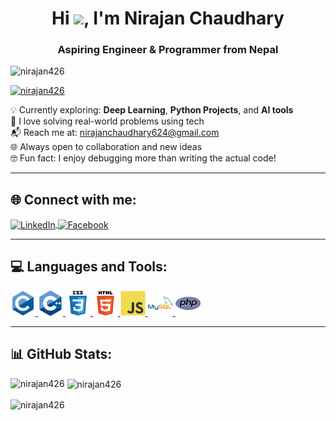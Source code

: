 <h1 align="center">Hi <img src="https://raw.githubusercontent.com/MartinHeinz/MartinHeinz/master/wave.gif" width="30px">, I'm Nirajan Chaudhary</h1>
<h3 align="center">Aspiring Engineer & Programmer from Nepal</h3>

<p align="left"> 
  <img src="https://komarev.com/ghpvc/?username=nirajan426&label=Profile%20views&color=0e75b6&style=flat" alt="nirajan426" /> 
</p>

<p align="left"> 
  <a href="https://github.com/Nirajan426#hi--im-nirajan-chaudhary">
    <img src="https://github-profile-trophy.vercel.app/?username=nirajan426" alt="nirajan426" />
  </a> 
</p>


💡 Currently exploring: **Deep Learning**, **Python Projects**, and **AI tools**  
🧠 I love solving real-world problems using tech  
📬 Reach me at: [nirajanchaudhary624@gmail.com](mailto:nirajanchaudhary624@gmail.com)  
🌐 Always open to collaboration and new ideas  
🤓 Fun fact: I enjoy debugging more than writing the actual code!


---

## **🌐 Connect with me:**
<p align="left">
<a href="https://www.linkedin.com/in/nirajan-chaudhary-08b494302/" target="_blank">
  <img align="center" src="https://raw.githubusercontent.com/rahuldkjain/github-profile-readme-generator/master/src/images/icons/Social/linked-in-alt.svg" alt="LinkedIn" height="30" width="40" />
</a>
<a href="https://www.facebook.com/profile.php?id=100039122022832" target="_blank">
  <img align="center" src="https://raw.githubusercontent.com/rahuldkjain/github-profile-readme-generator/master/src/images/icons/Social/facebook.svg" alt="Facebook" height="30" width="40" />
</a>
</p>

---

## **💻 Languages and Tools:**
<p align="left"> 
  <a href="https://www.cprogramming.com/" target="_blank" rel="noreferrer">
    <img src="https://raw.githubusercontent.com/devicons/devicon/master/icons/c/c-original.svg" alt="C" width="40" height="40"/>
  </a>
  <a href="https://www.w3schools.com/cpp/" target="_blank" rel="noreferrer">
    <img src="https://raw.githubusercontent.com/devicons/devicon/master/icons/cplusplus/cplusplus-original.svg" alt="C++" width="40" height="40"/>
  </a>
  <a href="https://www.w3schools.com/css/" target="_blank" rel="noreferrer">
    <img src="https://raw.githubusercontent.com/devicons/devicon/master/icons/css3/css3-original-wordmark.svg" alt="CSS3" width="40" height="40"/>
  </a>
  <a href="https://www.w3.org/html/" target="_blank" rel="noreferrer">
    <img src="https://raw.githubusercontent.com/devicons/devicon/master/icons/html5/html5-original-wordmark.svg" alt="HTML5" width="40" height="40"/>
  </a>
  <a href="https://developer.mozilla.org/en-US/docs/Web/JavaScript" target="_blank" rel="noreferrer">
    <img src="https://raw.githubusercontent.com/devicons/devicon/master/icons/javascript/javascript-original.svg" alt="JavaScript" width="40" height="40"/>
  </a>
  <a href="https://www.mysql.com/" target="_blank" rel="noreferrer">
    <img src="https://raw.githubusercontent.com/devicons/devicon/master/icons/mysql/mysql-original-wordmark.svg" alt="MySQL" width="40" height="40"/>
  </a>
  <a href="https://www.php.net" target="_blank" rel="noreferrer">
    <img src="https://raw.githubusercontent.com/devicons/devicon/master/icons/php/php-original.svg" alt="PHP" width="40" height="40"/>
  </a>
</p>

---

## **📊 GitHub Stats:**
<p><img align="left" src="https://github-readme-stats.vercel.app/api/top-langs?username=nirajan426&show_icons=true&locale=en&layout=compact" alt="nirajan426" /></p>

<p>&nbsp;<img align="center" src="https://github-readme-stats.vercel.app/api?username=nirajan426&show_icons=true&locale=en" alt="nirajan426" /></p>

<p><img align="center" src="https://github-readme-streak-stats.herokuapp.com/?user=nirajan426&" alt="nirajan426" /></p>
